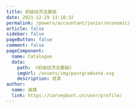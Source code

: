 ```yaml
---
title: 初级经济法基础
date: 2021-12-29 11:18:32
permalink: /powers/accountant/junior/economic/
article: false
sidebar: false
pageButton: false
comment: false
pageComponent: 
  name: Catalogue
  data: 
    path: 《初级经济法基础》
    imgUrl: /assets/img/postgraduate.svg
    description: 目录
author: 
  name: 诚城
  link: https://carveybunt.cn/user/profile/
---
```

